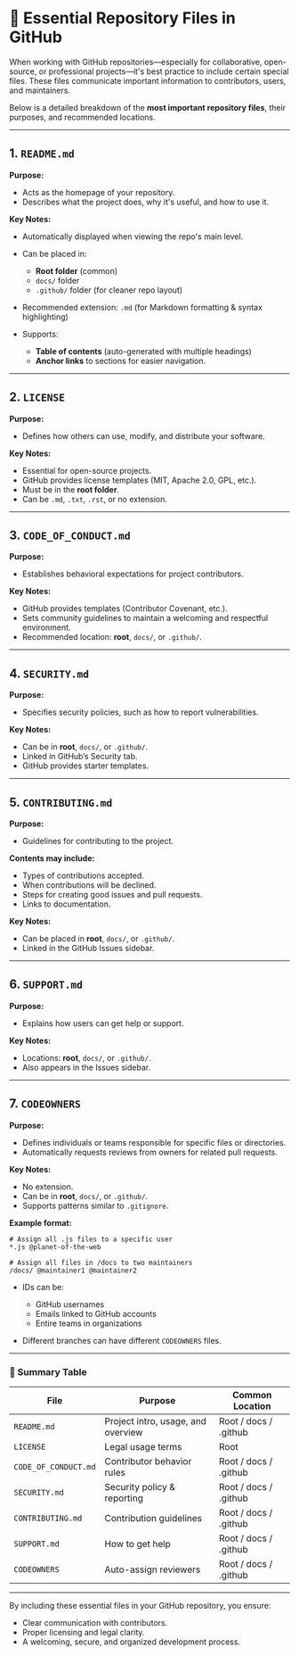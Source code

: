 # 📂 Essential Repository Files in GitHub

When working with GitHub repositories—especially for collaborative, open-source, or professional projects—it's best practice to include certain special files. These files communicate important information to contributors, users, and maintainers.

Below is a detailed breakdown of the **most important repository files**, their purposes, and recommended locations.

---

## 1. `README.md`

**Purpose:**

* Acts as the homepage of your repository.
* Describes what the project does, why it's useful, and how to use it.

**Key Notes:**

* Automatically displayed when viewing the repo's main level.
* Can be placed in:

  * **Root folder** (common)
  * `docs/` folder
  * `.github/` folder (for cleaner repo layout)
* Recommended extension: `.md` (for Markdown formatting & syntax highlighting)
* Supports:

  * **Table of contents** (auto-generated with multiple headings)
  * **Anchor links** to sections for easier navigation.

---

## 2. `LICENSE`

**Purpose:**

* Defines how others can use, modify, and distribute your software.

**Key Notes:**

* Essential for open-source projects.
* GitHub provides license templates (MIT, Apache 2.0, GPL, etc.).
* Must be in the **root folder**.
* Can be `.md`, `.txt`, `.rst`, or no extension.

---

## 3. `CODE_OF_CONDUCT.md`

**Purpose:**

* Establishes behavioral expectations for project contributors.

**Key Notes:**

* GitHub provides templates (Contributor Covenant, etc.).
* Sets community guidelines to maintain a welcoming and respectful environment.
* Recommended location: **root**, `docs/`, or `.github/`.

---

## 4. `SECURITY.md`

**Purpose:**

* Specifies security policies, such as how to report vulnerabilities.

**Key Notes:**

* Can be in **root**, `docs/`, or `.github/`.
* Linked in GitHub’s Security tab.
* GitHub provides starter templates.

---

## 5. `CONTRIBUTING.md`

**Purpose:**

* Guidelines for contributing to the project.

**Contents may include:**

* Types of contributions accepted.
* When contributions will be declined.
* Steps for creating good issues and pull requests.
* Links to documentation.

**Key Notes:**

* Can be placed in **root**, `docs/`, or `.github/`.
* Linked in the GitHub Issues sidebar.

---

## 6. `SUPPORT.md`

**Purpose:**

* Explains how users can get help or support.

**Key Notes:**

* Locations: **root**, `docs/`, or `.github/`.
* Also appears in the Issues sidebar.

---

## 7. `CODEOWNERS`

**Purpose:**

* Defines individuals or teams responsible for specific files or directories.
* Automatically requests reviews from owners for related pull requests.

**Key Notes:**

* No extension.
* Can be in **root**, `docs/`, or `.github/`.
* Supports patterns similar to `.gitignore`.

**Example format:**

```plaintext
# Assign all .js files to a specific user
*.js @planet-of-the-web

# Assign all files in /docs to two maintainers
/docs/ @maintainer1 @maintainer2
```

* IDs can be:

  * GitHub usernames
  * Emails linked to GitHub accounts
  * Entire teams in organizations
* Different branches can have different `CODEOWNERS` files.

---

### 📌 Summary Table

| File                 | Purpose                            | Common Location       |
| -------------------- | ---------------------------------- | --------------------- |
| `README.md`          | Project intro, usage, and overview | Root / docs / .github |
| `LICENSE`            | Legal usage terms                  | Root                  |
| `CODE_OF_CONDUCT.md` | Contributor behavior rules         | Root / docs / .github |
| `SECURITY.md`        | Security policy & reporting        | Root / docs / .github |
| `CONTRIBUTING.md`    | Contribution guidelines            | Root / docs / .github |
| `SUPPORT.md`         | How to get help                    | Root / docs / .github |
| `CODEOWNERS`         | Auto-assign reviewers              | Root / docs / .github |

---

By including these essential files in your GitHub repository, you ensure:

* Clear communication with contributors.
* Proper licensing and legal clarity.
* A welcoming, secure, and organized development process.
